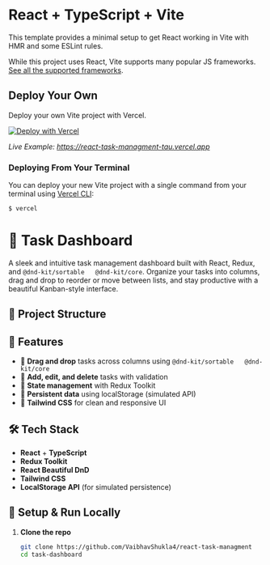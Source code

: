 # React + TypeScript + Vite

This template provides a minimal setup to get React working in Vite with HMR and some ESLint rules.

While this project uses React, Vite supports many popular JS frameworks. [See all the supported frameworks](https://vitejs.dev/guide/#scaffolding-your-first-vite-project).

## Deploy Your Own

Deploy your own Vite project with Vercel.

[![Deploy with Vercel](https://vercel.com/button)](https://vercel.com/new/clone?repository-url=https://github.com/vercel/vercel/tree/main/examples/vite-react&template=vite-react)

_Live Example: https://react-task-managment-tau.vercel.app_

### Deploying From Your Terminal

You can deploy your new Vite project with a single command from your terminal using [Vercel CLI](https://vercel.com/download):

```shell
$ vercel
```

# 📝 Task Dashboard

A sleek and intuitive task management dashboard built with React, Redux, and `@dnd-kit/sortable   @dnd-kit/core`. Organize your tasks into columns, drag and drop to reorder or move between lists, and stay productive with a beautiful Kanban-style interface.

## 📁 Project Structure

## 🚀 Features

- 🧩 **Drag and drop** tasks across columns using `@dnd-kit/sortable   @dnd-kit/core`
- 📝 **Add, edit, and delete** tasks with validation
- 🧠 **State management** with Redux Toolkit
- 💾 **Persistent data** using localStorage (simulated API)
- 🎨 **Tailwind CSS** for clean and responsive UI

## 🛠️ Tech Stack

- **React** + **TypeScript**
- **Redux Toolkit**
- **React Beautiful DnD**
- **Tailwind CSS**
- **LocalStorage API** (for simulated persistence)

## 🔧 Setup & Run Locally

1. **Clone the repo**

   ```bash
   git clone https://github.com/VaibhavShukla4/react-task-managment
   cd task-dashboard
   ```
